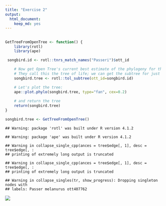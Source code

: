 ```yaml
---
title: "Exercise 2"
output: 
  html_document: 
    keep_md: yes
---
```




##

```r
GetTreeFromOpenTree <- function() {
	library(rotl)
	library(ape)

 songbird.id <- rotl::tnrs_match_names("Passeri")$ott_id

	# Now get Open Tree's current best estimate of the phylogeny for the group
	# They call this the tree of life; we can get the subtree for just this group.
	songbird.tree <- rotl::tol_subtree(ott_id=songbird.id)

	# Let's plot the tree:
	ape::plot.phylo(songbird.tree, type="fan", cex=0.2)
	
	# and return the tree
	return(songbird.tree)
}

songbird.tree <- GetTreeFromOpenTree()
```

```
## Warning: package 'rotl' was built under R version 4.1.2
```

```
## Warning: package 'ape' was built under R version 4.1.2
```



```
## Warning in collapse_single_cpp(ances = tree$edge[, 1], desc = tree$edge[, :
## printing of extremely long output is truncated
```





```
## Warning in collapse_single_cpp(ances = tree$edge[, 1], desc = tree$edge[, :
## printing of extremely long output is truncated
```




                                                            

```
## Warning in collapse_singles(tr, show_progress): Dropping singleton nodes with
## labels: Passer melanurus ott407762
```

![](Exercise_2_files/figure-html/unnamed-chunk-1-1.png)<!-- -->



